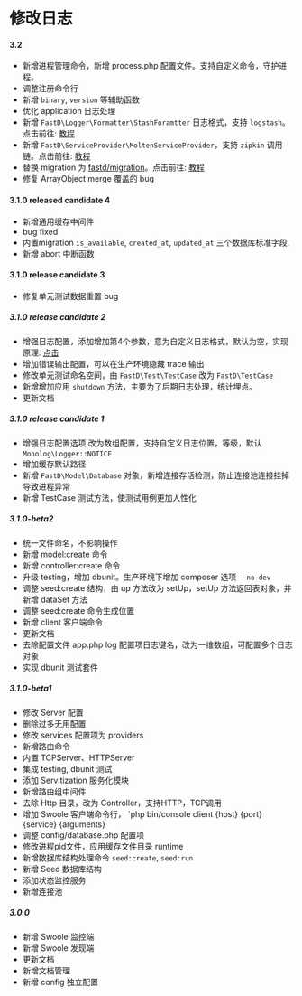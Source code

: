 # 修改日志

#### 3.2

* 新增进程管理命令，新增 process.php 配置文件。支持自定义命令，守护进程。
* 调整注册命令行
* 新增 `binary`, `version` 等辅助函数
* 优化 application 日志处理
* 新增 `FastD\Logger\Formatter\StashForamtter` 日志格式，支持 `logstash`。点击前往: [教程](blog/practice/practice-5-created-log.md)
* 新增 `FastD\ServiceProvider\MoltenServiceProvider`，支持 `zipkin` 调用链。点击前往: [教程](blog/practice/practice-6-created-zipkin.md)
* 替换 migration 为 [fastd/migration](https://github.com/JanHuang/migration)。点击前往: [教程]()
* 修复 ArrayObject merge 覆盖的 bug


#### 3.1.0 released candidate 4

* 新增通用缓存中间件
* bug fixed
* 内置migration `is_available`, `created_at`, `updated_at` 三个数据库标准字段,
* 新增 abort 中断函数

#### 3.1.0 release candidate 3

* 修复单元测试数据重置 bug

##### 3.1.0 release candidate 2

* 增强日志配置，添加增加第4个参数，意为自定义日志格式，默认为空，实现原理: [点击](2-5-exception-logger-handling.md)
* 增加错误输出配置，可以在生产环境隐藏 trace 输出
* 修改单元测试命名空间，由 `FastD\Test\TestCase` 改为 `FastD\TestCase`
* 新增增加应用 `shutdown` 方法，主要为了后期日志处理，统计埋点。
* 更新文档

##### 3.1.0 release candidate 1

* 增强日志配置选项,改为数组配置，支持自定义日志位置，等级，默认 `Monolog\Logger::NOTICE`
* 增加缓存默认路径
* 新增 `FastD\Model\Database` 对象，新增连接存活检测，防止连接池连接挂掉导致进程异常
* 新增 TestCase 测试方法，使测试用例更加人性化

##### 3.1.0-beta2

* 统一文件命名，不影响操作
* 新增 model:create 命令
* 新增 controller:create 命令
* 升级 testing，增加 dbunit。生产环境下增加 composer 选项 `--no-dev`
* 调整 seed:create 结构，由 up 方法改为 setUp，setUp 方法返回表对象，并新增 dataSet 方法
* 调整 seed:create 命令生成位置
* 新增 client 客户端命令
* 更新文档
* 去除配置文件 app.php log 配置项日志键名，改为一维数组，可配置多个日志对象
* 实现 dbunit 测试套件

##### 3.1.0-beta1

* 修改 Server 配置
* 删除过多无用配置
* 修改 services 配置项为 providers
* 新增路由命令
* 内置 TCPServer、HTTPServer
* 集成 testing, dbunit 测试
* 添加 Servitization 服务化模块
* 新增路由组中间件
* 去除 Http 目录，改为 Controller，支持HTTP，TCP调用
* 增加 Swoole 客户端命令行， `php bin/console client {host} {port} {service} {arguments}
* 调整 config/database.php 配置项
* 修改进程pid文件，应用缓存文件目录 runtime
* 新增数据库结构处理命令 `seed:create`, `seed:run` 
* 新增 Seed 数据库结构
* 添加状态监控服务
* 新增连接池

##### 3.0.0

* 新增 Swoole 监控端
* 新增 Swoole 发现端
* 更新文档
* 新增文档管理
* 新增 config 独立配置

